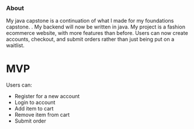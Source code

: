 ### About

My java capstone is a continuation of what I made for my foundations capstone. . My backend will now be written in java. My project is a fashion ecommerce website, with more features than before. Users can now create accounts, checkout, and submit orders rather than just being put on a waitlist.

# MVP
Users can:
- Register for a new account
- Login to account
- Add item to cart
- Remove item from cart
- Submit order
